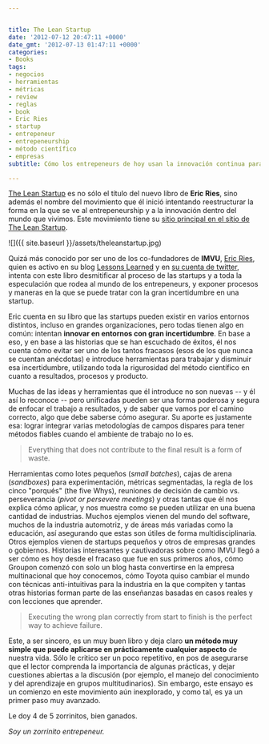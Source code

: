 ```yaml
---


title: The Lean Startup
date: '2012-07-12 20:47:11 +0000'
date_gmt: '2012-07-13 01:47:11 +0000'
categories:
- Books
tags:
- negocios
- herramientas
- métricas
- review
- reglas
- book
- Eric Ries
- startup
- entrepeneur
- entrepeneurship
- método científico
- empresas
subtitle: Cómo los entrepeneurs de hoy usan la innovación continua para crear negocios exitosos

---
```



[The Lean Startup](http://www.amazon.com/The-Lean-Startup-Eric-Ries/dp/0670921602) es no sólo el título del nuevo libro de **Eric Ries**, sino además el nombre del movimiento que él inició intentando reestructurar la forma en la que se ve al entrepeneurship y a la innovación dentro del mundo que vivimos. Este movimiento tiene su [sitio principal en el sitio de The Lean Startup](http://theleanstartup.com/).

![]({{ site.baseurl }}/assets/theleanstartup.jpg)

Quizá más conocido por ser uno de los co-fundadores de **IMVU**, [Eric Ries](http://en.wikipedia.org/wiki/Eric_Ries), quien es activo en su blog [Lessons Learned](http://www.startuplessonslearned.com/) y en [su cuenta de twitter](https://twitter.com/ericries/), intenta con este libro desmitificar al proceso de las startups y a toda la especulación que rodea al mundo de los entrepeneurs, y exponer procesos y maneras en la que se puede tratar con la gran incertidumbre en una startup.

Eric cuenta en su libro que las startups pueden existir en varios entornos distintos, incluso en grandes organizaciones, pero todas tienen algo en común: intentan **innovar en entornos con gran incertidumbre**. En base a eso, y en base a las historias que se han escuchado de éxitos, él nos cuenta cómo evitar ser uno de los tantos fracasos (esos de los que nunca se cuentan anécdotas) e introduce herramientas para trabajar y disminuir esa incertidumbre, utilizando toda la rigurosidad del método científico en cuanto a resultados, procesos y producto.

Muchas de las ideas y herramientas que él introduce no son nuevas -- y él así lo reconoce -- pero unificadas pueden ser una forma poderosa y segura de enfocar el trabajo a resultados, y de saber que vamos por el camino correcto, algo que debe saberse cómo asegurar. Su aporte es justamente esa: lograr integrar varias metodologías de campos dispares para tener métodos fiables cuando el ambiente de trabajo no lo es.

> Everything that does not contribute to the final result is a form of waste.

Herramientas como lotes pequeños (_small batches_), cajas de arena (_sandboxes_) para experimentación, métricas segmentadas, la regla de los cinco "porqués" (the five Whys), reuniones de decisión de cambio vs. perseverancia (_pivot or persevere meetings_) y otras tantas que él nos explica cómo aplicar, y nos muestra como se pueden utilizar en una buena cantidad de industrias. Muchos ejemplos vienen del mundo del software, muchos de la industria automotriz, y de áreas más variadas como la educación, así asegurando que estas son útiles de forma multidisciplinaria. Otros ejemplos vienen de startups pequeños y otros de empresas grandes o gobiernos. Historias interesantes y cautivadoras sobre como IMVU llegó a ser cómo es hoy desde el fracaso que fue en sus primeros años, cómo Groupon comenzó con solo un blog hasta convertirse en la empresa multinacional que hoy conocemos, cómo Toyota quiso cambiar el mundo con técnicas anti-intuitivas para la industria en la que compiten y tantas otras historias forman parte de las enseñanzas basadas en casos reales y con lecciones que aprender.

> Executing the wrong plan correctly from start to finish is the perfect way to achieve failure.

Este, a ser sincero, es un muy buen libro y deja claro **un método muy simple que puede aplicarse en prácticamente cualquier aspecto** de nuestra vida. Sólo le critico ser un poco repetitivo, en pos de asegurarse que el lector comprenda la importancia de algunas prácticas, y dejar cuestiones abiertas a la discusión (por ejemplo, el manejo del conocimiento y del aprendizaje en grupos multitudinarios). Sin embargo, este ensayo es un comienzo en este movimiento aún inexplorado, y como tal, es ya un primer paso muy avanzado.

Le doy 4 de 5 zorrinitos, bien ganados.

_Soy un zorrinito entrepeneur._
